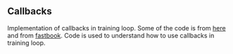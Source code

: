 ## Callbacks

Implementation of callbacks in training loop. Some of the code is from [here](https://medium.com/@edwardeasling/implementing-callbacks-in-fast-ai-1c23de25b6eb) 
and from [fastbook](https://github.com/fastai/fastbook). Code is used to understand how to use callbacks in training loop.

